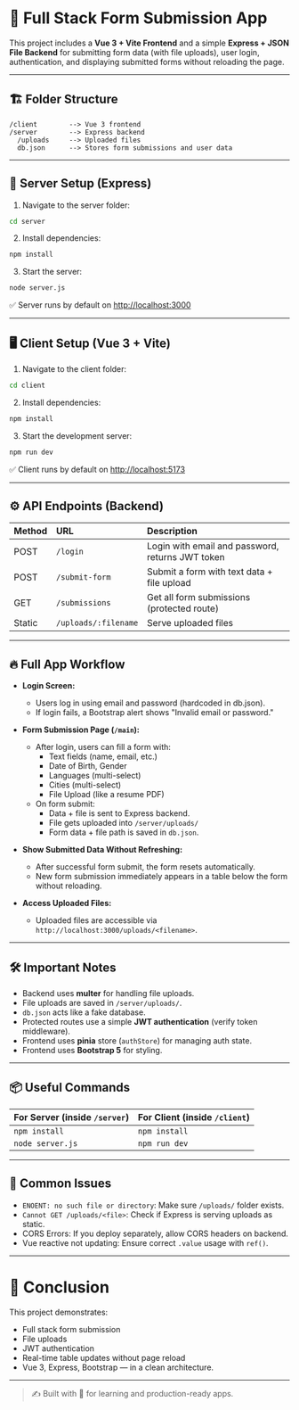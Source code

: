 # 🚀 Full Stack Form Submission App

This project includes a **Vue 3 + Vite Frontend** and a simple **Express + JSON File Backend** for submitting form data (with file uploads), user login, authentication, and displaying submitted forms without reloading the page.

---

## 🏗 Folder Structure

```
/client        --> Vue 3 frontend
/server        --> Express backend
  /uploads     --> Uploaded files
  db.json      --> Stores form submissions and user data
```

---

## 🔧 Server Setup (Express)

1. Navigate to the server folder:

```bash
cd server
```

2. Install dependencies:

```bash
npm install
```

3. Start the server:

```bash
node server.js
```

✅ Server runs by default on [http://localhost:3000](http://localhost:3000)

---

## 🖥️ Client Setup (Vue 3 + Vite)

1. Navigate to the client folder:

```bash
cd client
```

2. Install dependencies:

```bash
npm install
```

3. Start the development server:

```bash
npm run dev
```

✅ Client runs by default on [http://localhost:5173](http://localhost:5173)

---

## ⚙️ API Endpoints (Backend)

| Method | URL | Description |
|:------|:---|:-------------|
| POST | `/login` | Login with email and password, returns JWT token |
| POST | `/submit-form` | Submit a form with text data + file upload |
| GET | `/submissions` | Get all form submissions (protected route) |
| Static | `/uploads/:filename` | Serve uploaded files |

---

## 🔥 Full App Workflow

- **Login Screen:**
  - Users log in using email and password (hardcoded in db.json).
  - If login fails, a Bootstrap alert shows "Invalid email or password."

- **Form Submission Page (`/main`):**
  - After login, users can fill a form with:
    - Text fields (name, email, etc.)
    - Date of Birth, Gender
    - Languages (multi-select)
    - Cities (multi-select)
    - File Upload (like a resume PDF)
  - On form submit:
    - Data + file is sent to Express backend.
    - File gets uploaded into `/server/uploads/`
    - Form data + file path is saved in `db.json`.

- **Show Submitted Data Without Refreshing:**
  - After successful form submit, the form resets automatically.
  - New form submission immediately appears in a table below the form without reloading.

- **Access Uploaded Files:**
  - Uploaded files are accessible via `http://localhost:3000/uploads/<filename>`.

---

## 🛠 Important Notes

- Backend uses **multer** for handling file uploads.
- File uploads are saved in `/server/uploads/`.
- `db.json` acts like a fake database.
- Protected routes use a simple **JWT authentication** (verify token middleware).
- Frontend uses **pinia** store (`authStore`) for managing auth state.
- Frontend uses **Bootstrap 5** for styling.

---

## 📦 Useful Commands

| For Server (inside `/server`) | For Client (inside `/client`) |
|:------------------------------|:------------------------------|
| `npm install` | `npm install` |
| `node server.js` | `npm run dev` |

---

## 💬 Common Issues

- `ENOENT: no such file or directory`: Make sure `/uploads/` folder exists.
- `Cannot GET /uploads/<file>`: Check if Express is serving uploads as static.
- CORS Errors: If you deploy separately, allow CORS headers on backend.
- Vue reactive not updating: Ensure correct `.value` usage with `ref()`.

---

# 🌟 Conclusion

This project demonstrates:

- Full stack form submission
- File uploads
- JWT authentication
- Real-time table updates without page reload
- Vue 3, Express, Bootstrap — in a clean architecture.

---

> ✍️ Built with 💙 for learning and production-ready apps.

